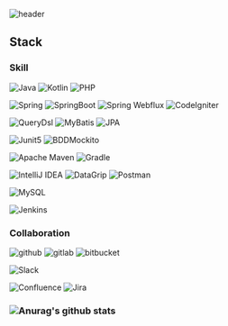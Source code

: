 ![header](https://capsule-render.vercel.app/api?type=waving&color=blue&height=250&section=header&text=Giri%20An&fontSize=90&animation=fadeIn&fontAlignY=38&desc=Back-end%20Devloper!&descAlignY=51&descAlign=62)

## Stack
### Skill
![Java](https://img.shields.io/static/v1?style=for-the-badge&message=Java&color=F05032&logo=Java&logoColor=FFFFFF&label=)
![Kotlin](https://img.shields.io/static/v1?style=for-the-badge&message=Kotlin&color=F05032&logo=Kotlin&logoColor=FFFFFF&label=)
![PHP](https://img.shields.io/static/v1?style=for-the-badge&message=PHP&color=777BB4&logo=php&logoColor=FFFFFF&label=)

![Spring](https://img.shields.io/static/v1?style=for-the-badge&message=Spring&color=6DB33F&logo=Spring&logoColor=FFFFFF&label=)
![SpringBoot](https://img.shields.io/static/v1?style=for-the-badge&message=SpringBoot&color=6DB33F&logo=SpringBoot&logoColor=FFFFFF&label=)
![Spring Webflux](https://img.shields.io/static/v1?style=for-the-badge&message=Spring+Webflux&color=6DB33F&logo=JPA&logoColor=FFFFFF&label=) 
![CodeIgniter](https://img.shields.io/static/v1?style=for-the-badge&message=CodeIgniter&color=EF4223&logo=CodeIgniter&logoColor=FFFFFF&label=) 

![QueryDsl](https://img.shields.io/static/v1?style=for-the-badge&message=Querydsl&color=6DB33F&logo=QueryDsl&logoColor=FFFFFF&label=)
![MyBatis](https://img.shields.io/static/v1?style=for-the-badge&message=MyBatis&color=6DB33&logo=MyBatis&logoColor=FFFFFF&label=)
![JPA](https://img.shields.io/static/v1?style=for-the-badge&message=JPA&color=6DB33F&logo=JPA&logoColor=FFFFFF&label=)  

![Junit5](https://img.shields.io/static/v1?style=for-the-badge&message=Junit5&color=000000&logo=Junit5&logoColor=FFFFFF&label=)
![BDDMockito](https://img.shields.io/static/v1?style=for-the-badge&message=BDDMockito&color=000000&logo=BDDMockito&logoColor=FFFFFF&label=)

![Apache Maven](https://img.shields.io/static/v1?style=for-the-badge&message=Maven&color=C71A36&logo=Apache+Maven&logoColor=FFFFFF&label=)
![Gradle](https://img.shields.io/static/v1?style=for-the-badge&message=Gradle&color=000000&logo=Gradle&logoColor=FFFFFF&label=)

![IntelliJ IDEA](https://img.shields.io/static/v1?style=for-the-badge&message=IntelliJ+IDEA&color=000000&logo=IntelliJ+IDEA&logoColor=FFFFFF&label=)
![DataGrip](https://img.shields.io/static/v1?style=for-the-badge&message=DataGrip&color=000000&logo=DataGrip&logoColor=FFFFFF&label=)
![Postman](https://img.shields.io/static/v1?style=for-the-badge&message=Postman&color=F05032&logo=Postman&logoColor=FFFFFF&label=)

![MySQL](https://img.shields.io/static/v1?style=for-the-badge&message=MySQL&color=4479A1&logo=MySQL&logoColor=FFFFFF&label=)

![Jenkins](https://img.shields.io/static/v1?style=for-the-badge&message=Jenkins&color=F05032&logo=Jenkins&logoColor=FFFFFF&label=)

### Collaboration
![github](https://img.shields.io/static/v1?style=for-the-badge&message=github&color=000000&logo=github&logoColor=FFFFFF&label=)
![gitlab](https://img.shields.io/static/v1?style=for-the-badge&message=gitlab&color=FC6D26&logo=gitlab&logoColor=FFFFFF&label=)
![bitbucket](https://img.shields.io/static/v1?style=for-the-badge&message=bitbucket&color=4479A1&logo=bitbucket&logoColor=FFFFFF&label=)

![Slack](https://img.shields.io/static/v1?style=for-the-badge&message=Slack&color=4A154B&logo=Slack&logoColor=FFFFFF&label=)

![Confluence](https://img.shields.io/static/v1?style=for-the-badge&message=Confluence&color=4479A1&logo=Confluence&logoColor=FFFFFF&label=)
![Jira](https://img.shields.io/static/v1?style=for-the-badge&message=Jira&color=4479A1&logo=Jira&logoColor=FFFFFF&label=)
### ![Anurag's github stats](https://github-readme-stats.vercel.app/api?username=Anjonggil&show_icons=true)
<!--
**Anjonggil/Anjonggil** is a ✨ _special_ ✨ repository because its `README.md` (this file) appears on your GitHub profile.

Here are some ideas to get you started:

- 🔭 I’m currently working on ...
- 🌱 I’m currently learning ...
- 👯 I’m looking to collaborate on ...
- 🤔 I’m looking for help with ...
- 💬 Ask me about ...
- 📫 How to reach me: ...
- 😄 Pronouns: ...
- ⚡ Fun fact: ...
-->
